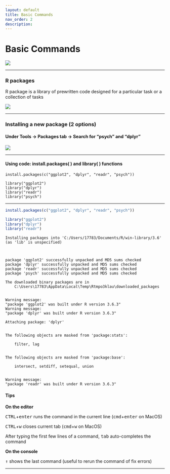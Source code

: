```yaml
---
layout: default
title: Basic Commands
nav_order: 2
description:
---
```


# Basic Commands

<img src="{{site.baseurl}}/jupyter/figures/learning_objectives.png">

***

### R packages

R package is a library of prewritten code designed for a particular task or a collection of tasks

<img src="{{site.baseurl}}/jupyter/figures/R_packages.png">

***

### Installing a new package (2 options)



#### Under Tools -> Packages tab -> Search for “psych” and “dplyr”

<img src="{{site.baseurl}}/jupyter/figures/install_packages.png">

***

#### Using code: install.packages( ) and library( ) functions

```
install.packages(c("ggplot2", "dplyr", "readr", "psych"))

library("ggplot2")
library("dplyr")
library("readr")
library("psych")
```

***


```R
install.packages(c("ggplot2", "dplyr", "readr", "psych"))

library("ggplot2")
library("dplyr")
library("readr")
```

    Installing packages into 'C:/Users/17783/Documents/R/win-library/3.6'
    (as 'lib' is unspecified)
    
    

    package 'ggplot2' successfully unpacked and MD5 sums checked
    package 'dplyr' successfully unpacked and MD5 sums checked
    package 'readr' successfully unpacked and MD5 sums checked
    package 'psych' successfully unpacked and MD5 sums checked
    
    The downloaded binary packages are in
    	C:\Users\17783\AppData\Local\Temp\Rtmpo3klau\downloaded_packages
    

    Warning message:
    "package 'ggplot2' was built under R version 3.6.3"
    Warning message:
    "package 'dplyr' was built under R version 3.6.3"
    
    Attaching package: 'dplyr'
    
    
    The following objects are masked from 'package:stats':
    
        filter, lag
    
    
    The following objects are masked from 'package:base':
    
        intersect, setdiff, setequal, union
    
    
    Warning message:
    "package 'readr' was built under R version 3.6.3"
    

#### Tips

**On the editor**

<kbd>CTRL</kbd>+<kbd>enter</kbd> runs the command in the current line (<kbd>cmd</kbd>+<kbd>enter</kbd> on MacOS)

<kbd>CTRL</kbd>+<kbd>w</kbd> closes current tab (<kbd>cmd</kbd>+<kbd>w</kbd> on MacOS)

After typing the first few lines of a command, <kbd>tab</kbd> auto-completes the command

**On the console**

<kbd>↑</kbd> shows the last command (useful to rerun the command of fix errors)

***
